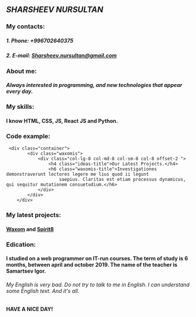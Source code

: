 ## *SHARSHEEV NURSULTAN*
### My contacts: 
##### 1. Phone: +996702640375
##### 2. E-mail: Sharsheev.nursultan@gmail.com
### About me:
#### *Always interested in programming, and new technologies that appear every day.*
### My skills: 
#### I know HTML, CSS, JS, React JS and Python.
### Code example:
```
 <div class="container">
        <div class="waxomis">
            <div class="col-lg-8 col-md-8 col-sm-8 col-8 offset-2 ">
                <h4 class="ideas-title">Our Latest Projects.</h4>
                <h6 class="waxomis-title">Investigationes demonstraverunt lectores legere me lius quod ii legunt
                    saepius. Claritas est etiam processus dynamicus, qui sequitur mutationem consuetudium.</h6>
            </div>
        </div>
    </div>
```
### My latest projects: 
#### [Waxom](https://sharsheevnursultan.github.io/waxom/) and [Spirit8](https://sharsheevnursultan.github.io/spirit8/)
### Edication: 
#### I studied on a web programmer on IT-run courses. The term of study is 6 months, between april and october 2019. The name of the teacher is Samartsev Igor.
###### *My English is very bad. Do not try to talk to me in English. I can understand some English text. And it's all.*
#### **HAVE A NICE DAY!**
